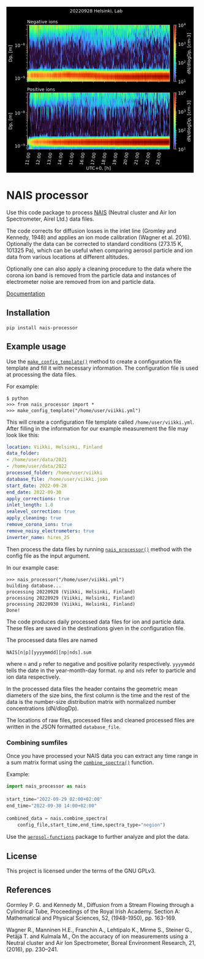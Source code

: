![data](./small_img.png)

# NAIS processor
Use this code package to process [NAIS](https://www.airel.ee/products/nais/) (Neutral cluster and Air Ion Spectrometer, Airel Ltd.) data files.

The code corrects for diffusion losses in the inlet line (Gromley and Kennedy, 1948) and applies an ion mode calibration (Wagner et al. 2016). Optionally the data can be corrected to standard conditions (273.15 K, 101325 Pa), which can be useful when comparing aerosol particle and ion data from various locations at different altitudes.

Optionally one can also apply a cleaning procedure to the data where the corona ion band is removed from the particle data and instances of electrometer noise are removed from ion and particle data.

[Documentation](https://jlpl.github.io/nais-processor/)

## Installation
```shell
pip install nais-processor
```

## Example usage
Use the [`make_config_template()`](https://jlpl.github.io/nais-processor/#nais_processor.make_config) method to create a configuration file template and fill it with necessary information. The configuration file is used at processing the data files.

For example:
```
$ python
>>> from nais_processor import *
>>> make_config_template("/home/user/viikki.yml")
```
This will create a configuration file template called `/home/user/viikki.yml`. After filling in the information for our example measurement
the file may look like this:
```yaml
location: Viikki, Helsinki, Finland
data_folder:
- /home/user/data/2021
- /home/user/data/2022
processed_folder: /home/user/viikki
database_file: /home/user/viikki.json 
start_date: 2022-09-28
end_date: 2022-09-30
apply_corrections: true
inlet_length: 1.0
sealevel_correction: true
apply_cleaning: true
remove_corona_ions: true
remove_noisy_electrometers: true
inverter_name: hires_25
```
Then process the data files by running [`nais_processor()`](https://jlpl.github.io/nais-processor/#nais_processor.nais_processor) method with the config file as the input argument.

In our example case:
```
>>> nais_processor("/home/user/viikki.yml")
building database...
processing 20220928 (Viikki, Helsinki, Finland)
processing 20220929 (Viikki, Helsinki, Finland)
processing 20220930 (Viikki, Helsinki, Finland)
Done!
```
The code produces daily processed data files for ion and particle data. These files are saved in the destinations given in the configuration file.

The processed data files are named

`NAIS[n|p][yyyymmdd][np|nds].sum`

where `n` and `p` refer to negative and positive polarity respectively. `yyyymmdd` tells the date in the year-month-day format. `np` and `nds` refer to particle and ion data respectively.

In the processed data files the header contains the geometric mean diameters of the size bins, the first column is the time and the rest of the data is the number-size distribution matrix with normalized number concentrations (dN/dlogDp). 

The locations of raw files, processed files and cleaned processed files are written in the JSON formatted `database_file`.

### Combining sumfiles
Once you have processed your NAIS data you can extract any time range in a sum matrix format using the [`combine_spectra()`](https://jlpl.github.io/nais-processor/#nais_processor.combine_spectra) function.

Example:
```python
import nais_processor as nais

start_time="2022-09-29 02:00+02:00"
end_time="2022-09-30 14:00+02:00"

combined_data = nais.combine_spectra(
    config_file,start_time,end_time,spectra_type="negion")
```

Use the [`aerosol-functions`](https://github.com/jlpl/aerosol-functions) package to further analyze and plot the data.

## License
This project is licensed under the terms of the GNU GPLv3.

## References
Gormley P. G. and Kennedy M., Diffusion from a Stream Flowing through a Cylindrical Tube, Proceedings of the Royal Irish Academy. Section A: Mathematical and Physical Sciences, 52, (1948-1950), pp. 163-169.

Wagner R., Manninen H.E., Franchin A., Lehtipalo K., Mirme S., Steiner G., Petäjä T. and Kulmala M., On the accuracy of ion measurements using a Neutral cluster and Air Ion Spectrometer, Boreal Environment Research, 21, (2016), pp. 230–241.
